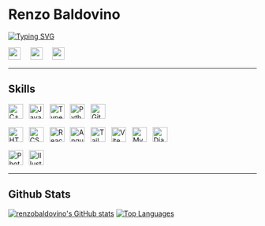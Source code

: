 # **Renzo Baldovino**

<p align="left">
<a href="https://git.io/typing-svg"><img src="https://readme-typing-svg.demolab.com?font=Montserrat&size=15&pause=1000&color=E8B867&vCenter=true&width=435&height=15&lines=BS+Computer+Science+Fresh+Graduate;Front-end+Developer;Creative+Web+Designer" alt="Typing SVG" /></a>
</p>

<p align="left">
<a href="https://www.facebook.com/renzo.baldovino" target="_blank" rel="noreferrer"><img src="https://raw.githubusercontent.com/danielcranney/readme-generator/main/public/icons/socials/facebook.svg" width="25" height="25" /></a> &nbsp; &nbsp;
<a href="https://www.linkedin.com/in/joseph-renzo-baldovino-6b9178267" target="_blank" rel="noreferrer"><img src="https://raw.githubusercontent.com/danielcranney/readme-generator/main/public/icons/socials/linkedin.svg" width="25" height="25" /></a> &nbsp; &nbsp;
<a href="https://www.github.com/renzobaldovino" target="_blank" rel="noreferrer"><img src="https://raw.githubusercontent.com/danielcranney/readme-generator/main/public/icons/socials/github-dark.svg" width="25" height="25" /></a> &nbsp; &nbsp;
</p>

---

## **Skills**

<p align="left">
<a href="https://docs.microsoft.com/en-us/cpp/?view=msvc-170" target="_blank" rel="noreferrer"><img src="https://raw.githubusercontent.com/danielcranney/readme-generator/main/public/icons/skills/cplusplus-colored.svg" width="30" height="30" alt="C++" /></a> &nbsp;
<a href="https://developer.mozilla.org/en-US/docs/Web/JavaScript" target="_blank" rel="noreferrer"><img src="https://raw.githubusercontent.com/danielcranney/readme-generator/main/public/icons/skills/javascript-colored.svg" width="30" height="30" alt="JavaScript" /></a> &nbsp;
<a href="https://www.typescriptlang.org/" target="_blank" rel="noreferrer"><img src="https://raw.githubusercontent.com/danielcranney/readme-generator/main/public/icons/skills/typescript-colored.svg" width="30" height="30" alt="TypeScript" /></a> &nbsp;
<a href="https://www.python.org/" target="_blank" rel="noreferrer"><img src="https://raw.githubusercontent.com/danielcranney/readme-generator/main/public/icons/skills/python-colored.svg" width="30" height="30" alt="Python" /></a> &nbsp;
<a href="https://git-scm.com/" target="_blank" rel="noreferrer"><img src="https://raw.githubusercontent.com/danielcranney/readme-generator/main/public/icons/skills/git-colored.svg" width="30" height="30" alt="Git" /></a> &nbsp;

<a href="https://developer.mozilla.org/en-US/docs/Glossary/HTML5" target="_blank" rel="noreferrer"><img src="https://raw.githubusercontent.com/danielcranney/readme-generator/main/public/icons/skills/html5-colored.svg" width="30" height="30" alt="HTML5" /></a> &nbsp;
<a href="https://www.w3.org/TR/CSS/#css" target="_blank" rel="noreferrer"><img src="https://raw.githubusercontent.com/danielcranney/readme-generator/main/public/icons/skills/css3-colored.svg" width="30" height="30" alt="CSS3" /></a> &nbsp;
<a href="https://reactjs.org/" target="_blank" rel="noreferrer"><img src="https://raw.githubusercontent.com/danielcranney/readme-generator/main/public/icons/skills/react-colored.svg" width="30" height="30" alt="React" /></a> &nbsp;
<a href="https://angular.io/" target="_blank" rel="noreferrer"><img src="https://raw.githubusercontent.com/danielcranney/readme-generator/main/public/icons/skills/angularjs-colored.svg" width="30" height="30" alt="Angular" /></a> &nbsp;
<a href="https://tailwindcss.com/" target="_blank" rel="noreferrer"><img src="https://raw.githubusercontent.com/danielcranney/readme-generator/main/public/icons/skills/tailwindcss-colored.svg" width="30" height="30" alt="TailwindCSS" /></a> &nbsp;
<a href="https://vitejs.dev/" target="_blank" rel="noreferrer"><img src="https://raw.githubusercontent.com/danielcranney/readme-generator/main/public/icons/skills/vite-colored.svg" width="30" height="30" alt="Vite" /></a> &nbsp;
<a href="https://www.mysql.com/" target="_blank" rel="noreferrer"><img src="https://raw.githubusercontent.com/danielcranney/readme-generator/main/public/icons/skills/mysql-colored.svg" width="30" height="30" alt="MySQL" /></a> &nbsp;
<a href="https://www.djangoproject.com/" target="_blank" rel="noreferrer"><img src="https://raw.githubusercontent.com/danielcranney/readme-generator/main/public/icons/skills/django-colored-dark.svg" width="30" height="30" alt="Django" /></a> &nbsp;

<a href="https://www.adobe.com/uk/products/photoshop.html" target="_blank" rel="noreferrer"><img src="https://raw.githubusercontent.com/danielcranney/readme-generator/main/public/icons/skills/photoshop-colored-dark.svg" width="30" height="30" alt="Photoshop" /></a> &nbsp;
<a href="adobe.com/uk/products/illustrator.html" target="_blank" rel="noreferrer"><img src="https://raw.githubusercontent.com/danielcranney/readme-generator/main/public/icons/skills/illustrator-colored-dark.svg" width="30" height="30" alt="Illustrator" /></a> &nbsp;

</p>

---

## **Github Stats**

<a href="http://www.github.com/renzobaldovino"><img src="https://github-readme-stats.vercel.app/api?username=renzobaldovino&show_icons=true&hide=&count_private=true&title_color=E8B867&text_color=ffffff&icon_color=0891b2&bg_color=1c1917&hide_border=true&show_icons=true" alt="renzobaldovino's GitHub stats" /></a>
<a href="https://github.com/renzobaldovino" align="left"><img src="https://github-readme-stats.vercel.app/api/top-langs/?username=renzobaldovino&langs_count=10&title_color=E8B867&text_color=ffffff&icon_color=0891b2&bg_color=1c1917&hide_border=true&locale=en&custom_title=Top%20%Languages" alt="Top Languages" /></a>
